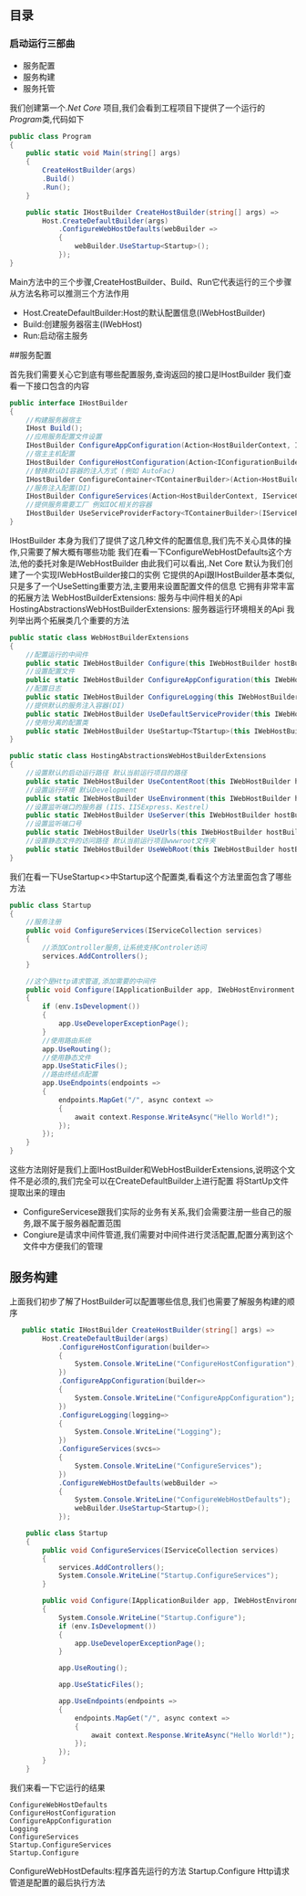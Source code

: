 
## 目录
### 启动运行三部曲
* 服务配置
* 服务构建
* 服务托管

我们创建第一个<em>.Net Core</em> 项目,我们会看到工程项目下提供了一个运行的<em>Program</em>类,代码如下

```C#
public class Program
{
    public static void Main(string[] args)
    {
        CreateHostBuilder(args)
        .Build()
        .Run();
    }

    public static IHostBuilder CreateHostBuilder(string[] args) =>
        Host.CreateDefaultBuilder(args)
            .ConfigureWebHostDefaults(webBuilder =>
            {
                webBuilder.UseStartup<Startup>();
            });
}
```
Main方法中的三个步骤,CreateHostBuilder、Build、Run它代表运行的三个步骤
从方法名称可以推测三个方法作用
* Host.CreateDefaultBuilder:Host的默认配置信息(IWebHostBuilder)
* Build:创建服务器宿主(IWebHost)
* Run:启动宿主服务
  
##服务配置

首先我们需要关心它到底有哪些配置服务,查询返回的接口是IHostBuilder
我们查看一下接口包含的内容
```C#
public interface IHostBuilder
{
    //构建服务器宿主
    IHost Build();
    //应用服务配置文件设置
    IHostBuilder ConfigureAppConfiguration(Action<HostBuilderContext, IConfigurationBuilder> configureDelegate);
    //宿主主机配置
    IHostBuilder ConfigureHostConfiguration(Action<IConfigurationBuilder> configureDelegate);
    //替换默认DI容器的注入方式 (例如 AutoFac)
    IHostBuilder ConfigureContainer<TContainerBuilder>(Action<HostBuilderContext, TContainerBuilder> configureDelegate);
    //服务注入配置(DI)
    IHostBuilder ConfigureServices(Action<HostBuilderContext, IServiceCollection> configureDelegate);
    //提供服务需要工厂 例如IOC相关的容器
    IHostBuilder UseServiceProviderFactory<TContainerBuilder>(IServiceProviderFactory<TContainerBuilder> factory);
}
```
IHostBuilder 本身为我们了提供了这几种文件的配置信息,我们先不关心具体的操作,只需要了解大概有哪些功能
我们在看一下ConfigureWebHostDefaults这个方法,他的委托对象是IWebHostBuilder
由此我们可以看出,.Net Core 默认为我们创建了一个实现IWebHostBuilder接口的实例
它提供的Api跟IHostBuilder基本类似,只是多了一个UseSetting重要方法,主要用来设置配置文件的信息
它拥有非常丰富的拓展方法
    WebHostBuilderExtensions: 服务与中间件相关的Api 
    HostingAbstractionsWebHostBuilderExtensions: 服务器运行环境相关的Api
我列举出两个拓展类几个重要的方法
```C#
public static class WebHostBuilderExtensions
{
    //配置运行的中间件
    public static IWebHostBuilder Configure(this IWebHostBuilder hostBuilder,Action<IApplicationBuilder> configureApp){}
    //设置配置文件
    public static IWebHostBuilder ConfigureAppConfiguration(this IWebHostBuilder hostBuilder,Action<IConfigurationBuilder> configureDelegate){}
    //配置日志
    public static IWebHostBuilder ConfigureLogging(this IWebHostBuilder hostBuilder, Action<ILoggingBuilder> configureLogging){}
    //提供默认的服务注入容器(DI)
    public static IWebHostBuilder UseDefaultServiceProvider(this IWebHostBuilder hostBuilder, Action<ServiceProviderOptions> configure){}
    //使用分离的配置类
    public static IWebHostBuilder UseStartup<TStartup>(this IWebHostBuilder hostBuilder)｛｝
}

public static class HostingAbstractionsWebHostBuilderExtensions
{
    //设置默认的启动运行路径 默认当前运行项目的路径
    public static IWebHostBuilder UseContentRoot(this IWebHostBuilder hostBuilder, string contentRoot){}
    //设置运行环境 默认Development
    public static IWebHostBuilder UseEnvironment(this IWebHostBuilder hostBuilder, string environment){}
    //设置监听端口的服务器 (IIS、IISExpress、Kestrel)
    public static IWebHostBuilder UseServer(this IWebHostBuilder hostBuilder, IServer server){}
    //设置监听端口号
    public static IWebHostBuilder UseUrls(this IWebHostBuilder hostBuilder, params string[] urls){}
    //设置静态文件的访问路径 默认当前运行项目wwwroot文件夹
    public static IWebHostBuilder UseWebRoot(this IWebHostBuilder hostBuilder, string webRoot){}
}
```
我们在看一下UseStartup<>中Startup这个配置类,看看这个方法里面包含了哪些方法
```C#
public class Startup
{
    //服务注册
    public void ConfigureServices(IServiceCollection services)
    {
        //添加Controller服务,让系统支持Controler访问
        services.AddControllers();
    }

    //这个是Http请求管道,添加需要的中间件
    public void Configure(IApplicationBuilder app, IWebHostEnvironment env)
    {
        if (env.IsDevelopment())
        {
            app.UseDeveloperExceptionPage();
        }
        //使用路由系统
        app.UseRouting();
        //使用静态文件
        app.UseStaticFiles();
        //路由终结点配置
        app.UseEndpoints(endpoints =>
        {
            endpoints.MapGet("/", async context =>
            {
                await context.Response.WriteAsync("Hello World!");
            });
        });
    }
}
```
这些方法刚好是我们上面IHostBuilder和WebHostBuilderExtensions,说明这个文件不是必须的,我们完全可以在CreateDefaultBuilder上进行配置
将StartUp文件提取出来的理由
* ConfigureServicese跟我们实际的业务有关系,我们会需要注册一些自己的服务,跟不属于服务器配置范围
* Congiure是请求中间件管道,我们需要对中间件进行灵活配置,配置分离到这个文件中方便我们的管理

## 服务构建

上面我们初步了解了HostBuilder可以配置哪些信息,我们也需要了解服务构建的顺序

```C#
   public static IHostBuilder CreateHostBuilder(string[] args) =>
        Host.CreateDefaultBuilder(args)
            .ConfigureHostConfiguration(builder=>
            {
                System.Console.WriteLine("ConfigureHostConfiguration");
            })
            .ConfigureAppConfiguration(builder=>
            {
                System.Console.WriteLine("ConfigureAppConfiguration");
            })
            .ConfigureLogging(logging=>
            {
                System.Console.WriteLine("Logging");
            })
            .ConfigureServices(svcs=>
            {
                System.Console.WriteLine("ConfigureServices");
            })
            .ConfigureWebHostDefaults(webBuilder =>
            {
                System.Console.WriteLine("ConfigureWebHostDefaults");
                webBuilder.UseStartup<Startup>();
            });

    public class Startup
    {
        public void ConfigureServices(IServiceCollection services)
        {
            services.AddControllers();
            System.Console.WriteLine("Startup.ConfigureServices");
        }

        public void Configure(IApplicationBuilder app, IWebHostEnvironment env)
        {
            System.Console.WriteLine("Startup.Configure");
            if (env.IsDevelopment())
            {
                app.UseDeveloperExceptionPage();
            }

            app.UseRouting();

            app.UseStaticFiles();

            app.UseEndpoints(endpoints =>
            {
                endpoints.MapGet("/", async context =>
                {
                    await context.Response.WriteAsync("Hello World!");
                });
            });
        }
    }
```
我们来看一下它运行的结果
```
ConfigureWebHostDefaults
ConfigureHostConfiguration
ConfigureAppConfiguration
Logging
ConfigureServices
Startup.ConfigureServices
Startup.Configure
``` 

ConfigureWebHostDefaults:程序首先运行的方法
Startup.Configure Http请求管道是配置的最后执行方法

